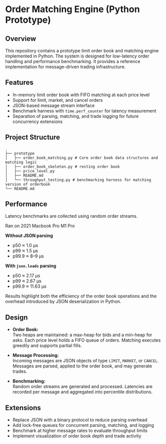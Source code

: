 # Order Matching Engine (Python Prototype)

## Overview

This repository contains a prototype limit order book and matching engine implemented in Python. The system is designed for low-latency order handling and performance benchmarking. It provides a reference implementation for message-driven trading infrastructure.

## Features

-   In-memory limit order book with FIFO matching at each price level
-   Support for limit, market, and cancel orders
-   JSON-based message stream interface
-   Benchmark harness with `time.perf_counter` for latency measurement
-   Separation of parsing, matching, and trade logging for future concurrency extensions

## Project Structure

```
.
├── prototype
│   ├── order_book_matching.py # Core order book data structures and matching logic
│   ├── order_book_skeleton.py # resting order book
│   ├── price_level.py
│   ├── README.md
│   └── throughput_testing.py # benchmarking harness for matching version of orderbook
└── README.md
```

## Performance

Latency benchmarks are collected using random order streams.

Ran on 2021 Macbook Pro M1 Pro

**Without JSON parsing**

-   p50 ≈ 1.0 µs
-   p99 ≈ 1.5 µs
-   p99.9 ≈ 8–9 µs

**With `json.loads` parsing**

-   p50 ≈ 2.17 µs
-   p99 ≈ 2.67 µs
-   p99.9 ≈ 11.63 µs

Results highlight both the efficiency of the order book operations and the overhead introduced by JSON deserialization in Python.

## Design

-   **Order Book:**  
    Two heaps are maintained: a max-heap for bids and a min-heap for asks. Each price level holds a FIFO queue of orders. Matching executes greedily and supports partial fills.

-   **Message Processing:**  
    Incoming messages are JSON objects of type `LIMIT`, `MARKET`, or `CANCEL`. Messages are parsed, applied to the order book, and may generate trades.

-   **Benchmarking:**  
    Random order streams are generated and processed. Latencies are recorded per message and aggregated into percentile distributions.

## Extensions

-   Replace JSON with a binary protocol to reduce parsing overhead
-   Add lock-free queues for concurrent parsing, matching, and logging
-   Benchmark at higher message rates to evaluate throughput limits
-   Implement visualization of order book depth and trade activity
